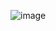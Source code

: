 ![image](https://github.com/oleksandrblazhko/ai-213-fokin/assets/79007252/9d1abff6-1733-4357-b6fc-bf15dfc122e3)
